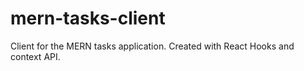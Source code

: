# mern-tasks-client
 Client for the MERN tasks application. Created with React Hooks and context API.
